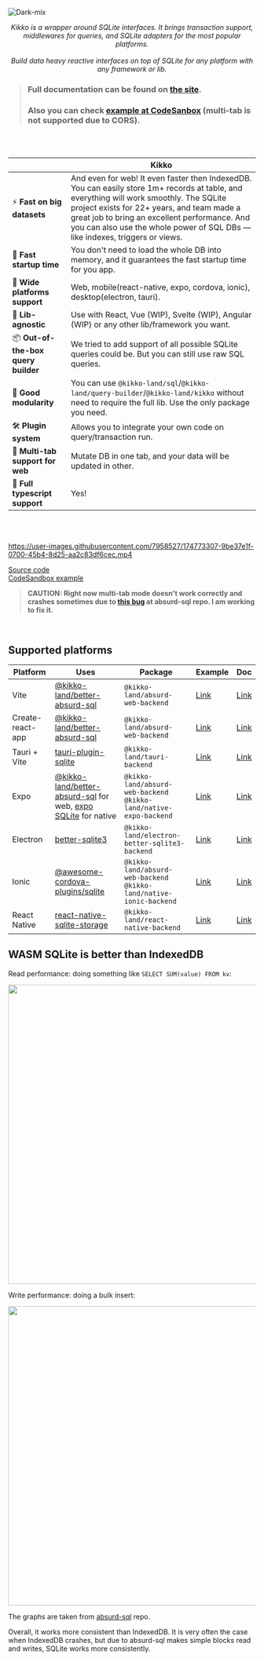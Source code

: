 <p align="center">
  
![Dark-mix](https://user-images.githubusercontent.com/7958527/184724299-1ca49493-c35d-4ad7-82e7-c4375e07086f.svg)

<p align="center">
  <i>Kikko is a wrapper around SQLite interfaces. It brings transaction support, middlewares for queries, and SQLite adapters for the most popular platforms. <br> <br> Build data heavy reactive interfaces on top of SQLite for any platform with any framework or lib.</i>
</p>
</p>

> ### Full documentation can be found on [the site](https://kikko-doc.netlify.app/).
>
> ### Also you can check [example at CodeSanbox](https://codesandbox.io/s/react-trong-example-q0e9iu) (multi-tab is not supported due to CORS).

<br/>
<br/>

|                                     | Kikko                                                                                                                                                                                                                                                                                                                   |
| ----------------------------------- | ----------------------------------------------------------------------------------------------------------------------------------------------------------------------------------------------------------------------------------------------------------------------------------------------------------------------- |
| ⚡️ **Fast on big datasets**        | And even for web! It even faster then IndexedDB. You can easily store 1m+ records at table, and everything will work smoothly. The SQLite project exists for 22+ years, and team made a great job to bring an excellent performance. And you can also use the whole power of SQL DBs — like indexes, triggers or views. |
| 🚀 **Fast startup time**            | You don't need to load the whole DB into memory, and it guarantees the fast startup time for you app.                                                                                                                                                                                                                   |
| 📱 **Wide platforms support**       | Web, mobile(react-native, expo, cordova, ionic), desktop(electron, tauri).                                                                                                                                                                                                                                              |
| 🧰 **Lib-agnostic**                 | Use with React, Vue (WIP), Svelte (WIP), Angular (WIP) or any other lib/framework you want.                                                                                                                                                                                                                                                                       |
| 📦 **Out-of-the-box query builder** | We tried to add support of all possible SQLite queries could be. But you can still use raw SQL queries.                                                                                                                                                                                                                 |
| 🧩 **Good modularity**              | You can use `@kikko-land/sql`/`@kikko-land/query-builder`/`@kikko-land/kikko` without need to require the full lib. Use the only package you need.                                                                                                                                                                      |
| 🛠 **Plugin system**                 | Allows you to integrate your own code on query/transaction run.                                                                                                                                                                                                                                                         |
| 👯 **Multi-tab support for web**    | Mutate DB in one tab, and your data will be updated in other.                                                                                                                                                                                                                                                           |
| 🥹 **Full typescript support**       | Yes!                                                                                                                                                                                                                                                                                                                    |

<br/>
<br/>

https://user-images.githubusercontent.com/7958527/174773307-9be37e1f-0700-45b4-8d25-aa2c83df6cec.mp4

[Source code](https://github.com/kikko-land/kikko/tree/main/packages/vite-react-example) <br/>
[CodeSandbox example](https://codesandbox.io/s/react-trong-example-q0e9iu)

> **CAUTION: Right now multi-tab mode doesn't work correctly and crashes sometimes due to [this bug](https://github.com/jlongster/absurd-sql/issues/30) at absurd-sql repo.
> I am working to fix it.**

<br/>

## Supported platforms

| Platform         | Uses                                                                                                                                                                  | Package                                                                 | Example                                                                           | Doc                                                                                              |
| ---------------- | --------------------------------------------------------------------------------------------------------------------------------------------------------------------- | ----------------------------------------------------------------------- | --------------------------------------------------------------------------------- | ------------------------------------------------------------------------------------------------ |
| Vite             | [@kikko-land/better-absurd-sql](https://github.com/kikko-land/better-absurd-sql)                                                                                      | `@kikko-land/absurd-web-backend`                                        | [Link](https://github.com/kikko-land/kikko/tree/main/packages/vite-react-example) | [Link](https://kikko-doc.netlify.app/backends/web#configuration-and-usage-with-vite)             |
| Create-react-app | [@kikko-land/better-absurd-sql](https://github.com/kikko-land/better-absurd-sql)                                                                                      | `@kikko-land/absurd-web-backend`                                        | [Link](https://github.com/kikko-land/kikko-cra-example)                           | [Link](https://kikko-doc.netlify.app/backends/web#configuration-and-usage-with-create-react-app) |
| Tauri + Vite     | [tauri-plugin-sqlite](https://github.com/lzdyes/tauri-plugin-sqlite)                                                                                                  | `@kikko-land/tauri-backend`                                             | [Link](https://github.com/kikko-land/kikko-tauri-example)                         | [Link](https://kikko-doc.netlify.app/backends/tauri)                                             |
| Expo             | [@kikko-land/better-absurd-sql](https://github.com/kikko-land/better-absurd-sql) for web, [expo SQLite](https://docs.expo.dev/versions/latest/sdk/sqlite/) for native | `@kikko-land/absurd-web-backend`<br/>`@kikko-land/native-expo-backend`  | [Link](https://github.com/kikko-land/kikko-expo-example)                          | [Link](https://kikko-doc.netlify.app/backends/expo)                                              |
| Electron         | [better-sqlite3](https://github.com/WiseLibs/better-sqlite3)                                                                                                          | `@kikko-land/electron-better-sqlite3-backend`                           | [Link](https://github.com/kikko-land/kikko-electron-better-sqlite3-example)       | [Link](https://kikko-doc.netlify.app/backends/electron)                                          |
| Ionic            | [@awesome-cordova-plugins/sqlite](https://www.npmjs.com/package/@awesome-cordova-plugins/sqlite)                                                                      | `@kikko-land/absurd-web-backend`<br/>`@kikko-land/native-ionic-backend` | [Link](https://github.com/kikko-land/kikko-ionic-example)                         | [Link](https://kikko-doc.netlify.app/backends/ionic)                                             |
| React Native     | [react-native-sqlite-storage](https://github.com/andpor/react-native-sqlite-storage)                                                                                  | `@kikko-land/react-native-backend`                                      | [Link](https://github.com/kikko-land/kikko-react-native-example)                  | [Link](https://kikko-doc.netlify.app/backends/react-native/)                                     |

## WASM SQLite is better than IndexedDB

Read performance: doing something like `SELECT SUM(value) FROM kv`:

<img width="610" src="https://user-images.githubusercontent.com/7958527/174833698-50083d30-2c2d-44a0-9f86-1e4ea644f4c4.png" />

Write performance: doing a bulk insert:

<img width="610" src="https://user-images.githubusercontent.com/7958527/174833809-0fe78929-1c01-4ad9-b39e-12baf3f196ce.png" />

The graphs are taken from [absurd-sql](https://github.com/jlongster/absurd-sql) repo.

Overall, it works more consistent than IndexedDB. It is very often the case when IndexedDB crashes, but due to absurd-sql makes simple blocks read and writes, SQLite works more consistently.
